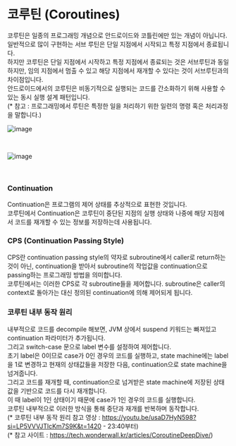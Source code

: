 # 코루틴 (Coroutines)
코루틴은 일종의 프로그래밍 개념으로 안드로이드와 코틀린에만 있는 개념이 아닙니다.<br>
일반적으로 많이 구현하는 서브 루틴은 단일 지점에서 시작되고 특정 지점에서 종료됩니다.<br>
하지만 코루틴은 단일 지점에서 시작하고 특정 지점에서 종료되는 것은 서브루틴과 동일하지만, 임의 지점에서 멈출 수 있고 해당 지점에서 재개할 수 있다는 것이 서브루틴과의 차이점입니다.<br>
안드로이드에서의 코루틴은 비동기적으로 실행되는 코드를 간소화하기 위해 사용할 수 있는 동시 실행 설계 패턴입니다.<br>
(* 참고 : 프로그래밍에서 루틴은 특정한 일을 처리하기 위한 일련의 명령 혹은 처리과정을 말합니다.)

![image](https://github.com/sdhong0609/tech-interview-study/assets/78577085/90485713-550c-4013-97e4-a806aa9168ab)

<br>

![image](https://github.com/sdhong0609/tech-interview-study/assets/78577085/ddd14c65-b6d5-4f28-80cb-225aa4ede6a5)

<br>

### Continuation
Continuation은 프로그램의 제어 상태를 추상적으로 표현한 것입니다.<br>
코루틴에서 Continuation은 코루틴이 중단된 지점의 실행 상태와 나중에 해당 지점에서 코드를 재개할 수 있는 정보를 저장하는데 사용됩니다.<br>

### CPS (Continuation Passing Style)
CPS란 continuation passing style의 약자로 subroutine에서 caller로 return하는 것이 아닌, continuation을 받아서 subroutine의 작업값을 continuation으로 passing하는 프로그래밍 방법을 의미합니다.<br>
코루틴에서는 이러한 CPS로 각 subroutine들을 제어합니다. subroutine은 caller의 context로 돌아가는 대신 정의된 continuation에 의해 제어되게 됩니다.

### 코루틴 내부 동작 원리
내부적으로 코드를 decompile 해보면, JVM 상에서 suspend 키워드는 빠져있고 continuation 파라미터가 추가됩니다.<br>
그리고 switch-case 문으로 label 변수를 설정하여 제어합니다.<br>
초기 label은 0이므로 case가 0인 경우의 코드를 실행하고, state machine에는 label을 1로 변경하고 현재의 상태값들을 저장한 다음, continuation으로 state machine을 넘겨줍니다.<br>
그리고 코드를 재개할 때, continuation으로 넘겨받은 state machine에 저장된 상태값을 기반으로 코드를 다시 재개합니다.<br>
이 때 label이 1인 상태이기 때문에 case가 1인 경우의 코드를 실행합니다.<br>
코루틴 내부적으로 이러한 방식을 통해 중단과 재개를 반복하며 동작합니다.<br>
(* 코루틴 내부 동작 원리 참고 영상 : https://youtu.be/usaD7HyN598?si=LP5VVVJTlcKm7S9K&t=1420 - 23:40부터)<br>
(* 참고 사이트 : https://tech.wonderwall.kr/articles/CoroutineDeepDive/)
